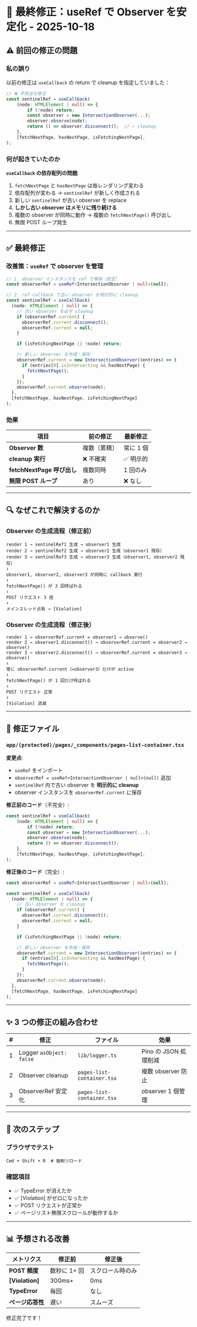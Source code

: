 # 🎯 最終修正：useRef で Observer を安定化 - 2025-10-18

## ⚠️ 前回の修正の問題

### 私の誤り

以前の修正は `useCallback` の return で cleanup を指定していました：

```typescript
// ❌ 不完全な修正
const sentinelRef = useCallback(
    (node: HTMLElement | null) => {
        if (!node) return;
        const observer = new IntersectionObserver(...);
        observer.observe(node);
        return () => observer.disconnect();  // ← cleanup
    },
    [fetchNextPage, hasNextPage, isFetchingNextPage],
);
```

### 何が起きていたのか

**`useCallback` の依存配列の問題**:

1. `fetchNextPage` と `hasNextPage` は毎レンダリング変わる
2. 依存配列が変わる → `sentinelRef` が新しく作成される
3. 新しい `sentinelRef` が古い observer を replace
4. **しかし古い observer はメモリに残り続ける**
5. 複数の observer が同時に動作 → 複数の `fetchNextPage()` 呼び出し
6. 無限 POST ループ発生

---

## ✅ 最終修正

### 改善策：`useRef` で observer を管理

```typescript
// 1. observer インスタンスを ref で保持（安定）
const observerRef = useRef<IntersectionObserver | null>(null);

// 2. ref callback で古い observer を明示的に cleanup
const sentinelRef = useCallback(
  (node: HTMLElement | null) => {
    // 古い observer を必ず cleanup
    if (observerRef.current) {
      observerRef.current.disconnect();
      observerRef.current = null;
    }

    if (isFetchingNextPage || !node) return;

    // 新しい observer を作成・保存
    observerRef.current = new IntersectionObserver((entries) => {
      if (entries[0].isIntersecting && hasNextPage) {
        fetchNextPage();
      }
    });
    observerRef.current.observe(node);
  },
  [fetchNextPage, hasNextPage, isFetchingNextPage]
);
```

### 効果

| 項目                       | 前の修正     | 最新修正  |
| -------------------------- | ------------ | --------- |
| **Observer 数**            | 複数（累積） | 常に 1 個 |
| **cleanup 実行**           | ❌ 不確実    | ✅ 明示的 |
| **fetchNextPage 呼び出し** | 複数同時     | 1 回のみ  |
| **無限 POST ループ**       | あり         | ❌ なし   |

---

## 🔍 なぜこれで解決するのか

### Observer の生成流程（修正前）

```
render 1 → sentinelRef1 生成 → observer1 生成
render 2 → sentinelRef2 生成 → observer2 生成（observer1 残存）
render 3 → sentinelRef3 生成 → observer3 生成（observer1, observer2 残存）
↓
observer1, observer2, observer3 が同時に callback 実行
↓
fetchNextPage() が 3 回呼ばれる
↓
POST リクエスト 3 倍
↓
メインスレッド占有 → [Violation]
```

### Observer の生成流程（修正後）

```
render 1 → observerRef.current = observer1 → observe()
render 2 → observer1.disconnect() → observerRef.current = observer2 → observe()
render 3 → observer2.disconnect() → observerRef.current = observer3 → observe()
↓
常に observerRef.current（=observer3）だけが active
↓
fetchNextPage() が 1 回だけ呼ばれる
↓
POST リクエスト 正常
↓
[Violation] 消滅
```

---

## 📝 修正ファイル

### `app/(protected)/pages/_components/pages-list-container.tsx`

**変更点**:

- `useRef` をインポート
- `observerRef = useRef<IntersectionObserver | null>(null)` 追加
- `sentinelRef` 内で古い observer を **明示的に cleanup**
- observer インスタンスを `observerRef.current` に保存

**修正前のコード**（不完全）:

```typescript
const sentinelRef = useCallback(
    (node: HTMLElement | null) => {
        if (!node) return;
        const observer = new IntersectionObserver(...);
        observer.observe(node);
        return () => observer.disconnect();
    },
    [fetchNextPage, hasNextPage, isFetchingNextPage],
);
```

**修正後のコード**（完全）:

```typescript
const observerRef = useRef<IntersectionObserver | null>(null);

const sentinelRef = useCallback(
  (node: HTMLElement | null) => {
    // 古い observer を cleanup
    if (observerRef.current) {
      observerRef.current.disconnect();
      observerRef.current = null;
    }

    if (isFetchingNextPage || !node) return;

    // 新しい observer を作成・保存
    observerRef.current = new IntersectionObserver((entries) => {
      if (entries[0].isIntersecting && hasNextPage) {
        fetchNextPage();
      }
    });
    observerRef.current.observe(node);
  },
  [fetchNextPage, hasNextPage, isFetchingNextPage]
);
```

---

## ✨ 3 つの修正の組み合わせ

| #   | 修正                     | ファイル                   | 効果                  |
| --- | ------------------------ | -------------------------- | --------------------- |
| 1   | Logger `asObject: false` | `lib/logger.ts`            | Pino の JSON 処理削減 |
| 2   | Observer cleanup         | `pages-list-container.tsx` | 複数 observer 防止    |
| 3   | ObserverRef 安定化       | `pages-list-container.tsx` | observer 1 個管理     |

---

## 🚀 次のステップ

### ブラウザでテスト

```
Cmd + Shift + R  # 強制リロード
```

### 確認項目

- ✅ TypeError が消えたか
- ✅ [Violation] がゼロになったか
- ✅ POST リクエストが正常か
- ✅ ページリスト無限スクロールが動作するか

---

## 📊 予想される改善

| メトリクス       | 修正前       | 修正後           |
| ---------------- | ------------ | ---------------- |
| **POST 頻度**    | 数秒に 1+ 回 | スクロール時のみ |
| **[Violation]**  | 300ms+       | 0ms              |
| **TypeError**    | 毎回         | なし             |
| **ページ応答性** | 遅い         | スムーズ         |

修正完了です！
